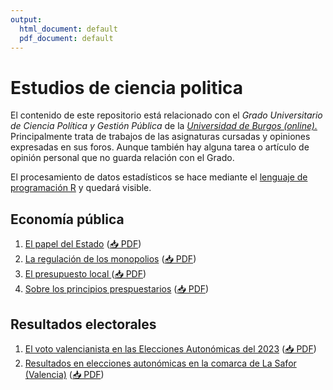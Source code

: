 ```yaml
---
output:
  html_document: default
  pdf_document: default
---
```

# Estudios de ciencia politica
El contenido de este repositorio está relacionado con el _Grado Universitario de Ciencia Política y Gestión Pública_ de la [_Universidad de Burgos (online)._](https://www.ubu.es/) Principalmente trata de trabajos de las asignaturas cursadas y opiniones expresadas en sus foros. Aunque también hay alguna tarea o artículo de opinión personal que no guarda relación con el Grado.

El procesamiento de datos estadísticos se hace mediante el [lenguaje de programación R](https://smowl.net/es/blog/lenguaje-r/) y quedará visible.

## Economía pública

1. [El papel del Estado](economiapublica/elpapeleconomicodelestado/Elpapeleconomicodelestado.html)
([📥 PDF](economiapublica/elpapeleconomicodelestado/Elpapeleconomicodelestado.pdf))
2. [La regulación de los monopolios](economiapublica/laregulaciondelosmonopolios/Laregulaciondelosmonopolios.html)
([📥 PDF](economiapublica/laregulaciondelosmonopolios/Laregulaciondelosmonopolios.pdf))
3. [El presupuesto local ](economiapublica/elpresupuestolocal/Elpresupuestolocal.html)
([📥 PDF](economiapublica/elpresupuestolocal/Elpresupuestolocal.pdf))
4. [Sobre los principios prespuestarios](economiapublica/losprincipiostributarios/Losprincipiostributarios.html)
([📥 PDF](economiapublica/losprincipiostributarios/Losprincipiostributarios.pdf))


## Resultados electorales
1. [El voto valencianista en las Elecciones Autonómicas del 2023](elecciones/elvotovalencianistaEA2023/votovalencianista-ea2023_page.html)
   ([📥 PDF](elecciones/elvotovalencianistaEA2023/votovalencianista-ea2023_page.pdf))
2. [Resultados en elecciones autonómicas en la comarca de La Safor (Valencia)](elecciones/lasafor/SAFOR.html)
   ([📥 PDF](elecciones/lasafor/SAFOR.pdf))

